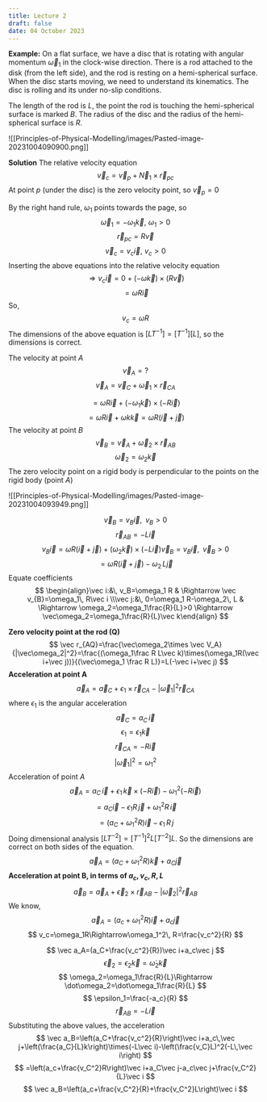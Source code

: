 ```yaml
---
title: Lecture 2
draft: false
date: 04 October 2023
---
```


**Example:** 
On a flat surface, we have a disc that is rotating with angular momentum $\vec\omega_1$ in the clock-wise direction. There is a rod attached to the disk (from the left side), and the rod is resting on a hemi-spherical surface. When the disc starts moving, we need to understand its kinematics. The disc is rolling and its under no-slip conditions. 

The length of the rod is $L$, the point the rod is touching the hemi-spherical surface is marked $B$. The radius of the disc and the radius of the hemi-spherical surface is $R$.

![[Principles-of-Physical-Modelling/images/Pasted-image-20231004090900.png]]

**Solution**
The relative velocity equation 
$$
\vec v_c=\vec v_p+\vec N_1\times \vec r_{pc}
$$
At point $p$ (under the disc) is the zero velocity point, so $\vec v_p=0$

By the right hand rule, $\omega_1$ points towards the page, so 
$$
\vec\omega_1=-\omega_1\vec k, \,\, \omega_1>0
$$
$$
\vec r_{pc}=R\vec v
$$
$$
\vec v_c=v_c\vec i,\,\, v_c>0
$$
Inserting the above equations into the relative velocity equation 
$$
\Rightarrow v_c\vec i=0+(-\omega\vec k)\times(R\vec v)
$$
$$
=\omega R\vec i
$$
So,
$$
v_c=\omega R
$$
The dimensions of the above equation is $[LT^{-1}]=[T^{-1}][L]$, so the dimensions is correct.

The velocity at point $A$
$$
\vec v_A= ?
$$
$$
\vec v_A=\vec v_C+\vec\omega_1\times\vec r_{CA}
$$

$$
=\omega R\vec i+(-\omega_1\vec k)\times(-R\vec i)
$$
$$
=\omega R\vec i+\omega k\vec k=\omega R(\vec i+\vec j)
$$
The velocity at point $B$ 
$$
\vec v_B=\vec v_A+\vec\omega_2\times\vec r_{AB}
$$
$$
\vec\omega_2=\omega_2\vec k
$$
The zero velocity point on a rigid body is perpendicular to the points on the rigid body (point $A$)

![[Principles-of-Physical-Modelling/images/Pasted-image-20231004093949.png]]

$$
\vec v_B=v_B\vec i,\,\,\, v_B>0
$$
$$
\vec r_{AB}=-L\vec i
$$
$$
v_B\vec i=\omega R(\vec i+\vec j)+(\omega_2\vec k)\times(-L\vec i)\vec v_B=v_B\vec i, \,\,\, \vec v_B>0
$$
$$
=\omega R(\vec i+\vec j)-\omega_2\, L\vec j
$$
Equate coefficients
$$
\begin{align}\vec i:&\, v_B=\omega_1 R & \Rightarrow \vec v_{B}=\omega_1\, R\vec i \\\vec j:&\, 0=\omega_1 R-\omega_2\, L & \Rightarrow \omega_2=\omega_1\frac{R}{L}>0 \Rightarrow \vec\omega_2=\omega_1\frac{R}{L}\vec k\end{align}
$$

**Zero velocity point at the rod (Q)**
$$
\vec r_{AQ}=\frac{\vec\omega_2\times \vec V_A}{|\vec\omega_2|^2}=\frac{(\omega_1\frac R L\vec k)\times(\omega_1R(\vec i+\vec j))}{(\vec\omega_1 \frac R L)}=L(-\vec i+\vec j)
$$
**Acceleration at point A** 
$$
\vec a_{A}=\vec a_C +\epsilon_1\times\vec r_{CA}-|\vec \omega_1|^2\vec r_{CA}
$$
where $\epsilon_1$ is the angular acceleration 
$$
\vec a_C=a_C\,\vec i
$$
$$
\epsilon_1=\epsilon_1\vec k
$$
$$
\vec r_{CA}=-R\vec i
$$
$$
|\vec\omega_1|^2=\omega_1^2
$$
Acceleration of point $A$ 
$$
\vec a_{A}=a_C\,\vec i+\epsilon_1\,\vec k\times(-R\vec i)-\omega_1^2(-R\vec i)
$$
$$
=a_C\vec i-\epsilon_1R\,\vec j+\omega_1^2R\,\vec i
$$
$$
=(a_C+\omega_1^2R)\vec i-\epsilon_1\, R\, j
$$
Doing dimensional analysis $[LT^{-2}]=[T^{-1}]^2 L[T^{-2}]L$. So the dimensions are correct on both sides of the equation.
$$
\vec a_A=(a_C+\omega_1^2R)\vec  k+a_C\vec j
$$
**Acceleration at point B, in terms of $a_c,\,v_c,\,R,\,L$**
$$
\vec a_B=\vec a_A+\vec\epsilon_2\times\vec r_{AB}-|\vec\omega_2|^2\vec r_{AB}
$$
We know, 
$$
\vec a_A=(a_c+\omega_1^2R)\vec i+a_c\vec j
$$
$$
v_c=\omega_1R\Rightarrow\omega_1^2\, R=\frac{v_c^2}{R}
$$

$$
\vec a_A=(a_C+\frac{v_c^2}{R})\vec i+a_c\vec j
$$
$$
\vec\epsilon_2=\epsilon_2\vec k=\dot\omega_2\vec k
$$
$$
\omega_2=\omega_1\frac{R}{L}\Rightarrow \dot\omega_2=\dot\omega_1\frac{R}{L}
$$
$$
\epsilon_1=\frac{-a_c}{R}
$$
$$
\vec r_{AB}=-L\vec i
$$
Substituting the above values, the acceleration 
$$
\vec a_B=\left(a_C+\frac{v_c^2}{R}\right)\vec i+a_c\,\vec j+\left(\frac{a_C}{L}k\right)\times(-L\vec i)-\left(\frac{v_C}L)^2(-L\,\vec i\right)
$$
$$
=\left(a_c+\frac{v_C^2}R\right)\vec i+a_C\vec j-a_c\vec j+\frac{v_C^2}{L}\vec i
$$
$$
\vec a_B=\left(a_c+\frac{v_C^2}{R}+\frac{v_C^2}L\right)\vec i
$$
